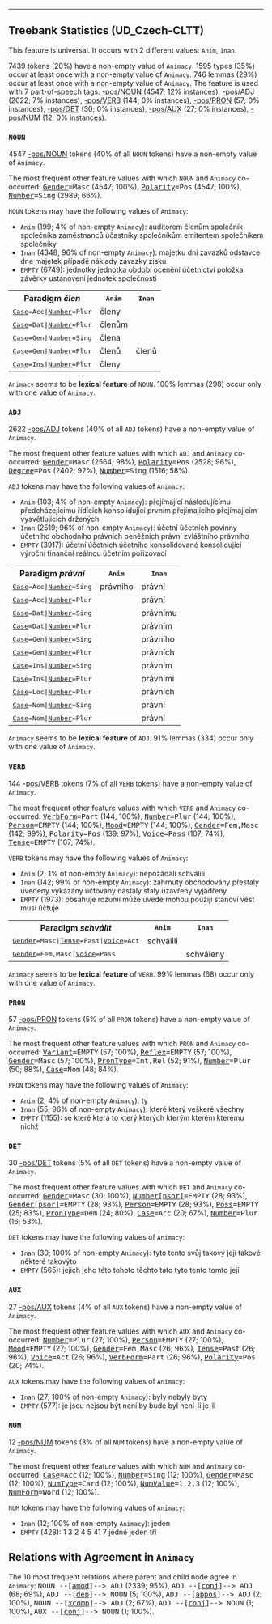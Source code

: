 

--------------------------------------------------------------------------------

## Treebank Statistics (UD_Czech-CLTT)

This feature is universal.
It occurs with 2 different values: `Anim`, `Inan`.

7439 tokens (20%) have a non-empty value of `Animacy`.
1595 types (35%) occur at least once with a non-empty value of `Animacy`.
746 lemmas (29%) occur at least once with a non-empty value of `Animacy`.
The feature is used with 7 part-of-speech tags: [-pos/NOUN]() (4547; 12% instances), [-pos/ADJ]() (2622; 7% instances), [-pos/VERB]() (144; 0% instances), [-pos/PRON]() (57; 0% instances), [-pos/DET]() (30; 0% instances), [-pos/AUX]() (27; 0% instances), [-pos/NUM]() (12; 0% instances).

### `NOUN`

4547 [-pos/NOUN]() tokens (40% of all `NOUN` tokens) have a non-empty value of `Animacy`.

The most frequent other feature values with which `NOUN` and `Animacy` co-occurred: <tt><a href="Gender.html">Gender</a>=Masc</tt> (4547; 100%), <tt><a href="Polarity.html">Polarity</a>=Pos</tt> (4547; 100%), <tt><a href="Number.html">Number</a>=Sing</tt> (2989; 66%).

`NOUN` tokens may have the following values of `Animacy`:

* `Anim` (199; 4% of non-empty `Animacy`): auditorem členům společník společníka zaměstnanců účastníky společníkům emitentem společníkem společníky
* `Inan` (4348; 96% of non-empty `Animacy`): majetku dni závazků odstavce dne majetek případě náklady závazky zisku
* `EMPTY` (6749): jednotky jednotka období ocenění účetnictví položka závěrky ustanovení jednotek společnosti

<table>
  <tr><th>Paradigm <i>člen</i></th><th><tt>Anim</tt></th><th><tt>Inan</tt></th></tr>
  <tr><td><tt><a href="Case.html">Case</a>=Acc|<a href="Number.html">Number</a>=Plur</tt></td><td>členy</td><td></td></tr>
  <tr><td><tt><a href="Case.html">Case</a>=Dat|<a href="Number.html">Number</a>=Plur</tt></td><td>členům</td><td></td></tr>
  <tr><td><tt><a href="Case.html">Case</a>=Gen|<a href="Number.html">Number</a>=Sing</tt></td><td>člena</td><td></td></tr>
  <tr><td><tt><a href="Case.html">Case</a>=Gen|<a href="Number.html">Number</a>=Plur</tt></td><td>členů</td><td>členů</td></tr>
  <tr><td><tt><a href="Case.html">Case</a>=Ins|<a href="Number.html">Number</a>=Plur</tt></td><td>členy</td><td></td></tr>
</table>

`Animacy` seems to be **lexical feature** of `NOUN`. 100% lemmas (298) occur only with one value of `Animacy`.

### `ADJ`

2622 [-pos/ADJ]() tokens (40% of all `ADJ` tokens) have a non-empty value of `Animacy`.

The most frequent other feature values with which `ADJ` and `Animacy` co-occurred: <tt><a href="Gender.html">Gender</a>=Masc</tt> (2564; 98%), <tt><a href="Polarity.html">Polarity</a>=Pos</tt> (2528; 96%), <tt><a href="Degree.html">Degree</a>=Pos</tt> (2402; 92%), <tt><a href="Number.html">Number</a>=Sing</tt> (1516; 58%).

`ADJ` tokens may have the following values of `Animacy`:

* `Anim` (103; 4% of non-empty `Animacy`): přejímající následujícímu předcházejícímu řídících konsolidující prvním přejímajícího přejímajícím vysvětlujících držených
* `Inan` (2519; 96% of non-empty `Animacy`): účetní účetních povinny účetního obchodního právních peněžních právní zvláštního právního
* `EMPTY` (3917): účetní účetních účetního konsolidované konsolidující výroční finanční reálnou účetním pořizovací

<table>
  <tr><th>Paradigm <i>právní</i></th><th><tt>Anim</tt></th><th><tt>Inan</tt></th></tr>
  <tr><td><tt><a href="Case.html">Case</a>=Acc|<a href="Number.html">Number</a>=Sing</tt></td><td>právního</td><td>právní</td></tr>
  <tr><td><tt><a href="Case.html">Case</a>=Acc|<a href="Number.html">Number</a>=Plur</tt></td><td></td><td>právní</td></tr>
  <tr><td><tt><a href="Case.html">Case</a>=Dat|<a href="Number.html">Number</a>=Sing</tt></td><td></td><td>právnímu</td></tr>
  <tr><td><tt><a href="Case.html">Case</a>=Dat|<a href="Number.html">Number</a>=Plur</tt></td><td></td><td>právním</td></tr>
  <tr><td><tt><a href="Case.html">Case</a>=Gen|<a href="Number.html">Number</a>=Sing</tt></td><td></td><td>právního</td></tr>
  <tr><td><tt><a href="Case.html">Case</a>=Gen|<a href="Number.html">Number</a>=Plur</tt></td><td></td><td>právních</td></tr>
  <tr><td><tt><a href="Case.html">Case</a>=Ins|<a href="Number.html">Number</a>=Sing</tt></td><td></td><td>právním</td></tr>
  <tr><td><tt><a href="Case.html">Case</a>=Ins|<a href="Number.html">Number</a>=Plur</tt></td><td></td><td>právními</td></tr>
  <tr><td><tt><a href="Case.html">Case</a>=Loc|<a href="Number.html">Number</a>=Plur</tt></td><td></td><td>právních</td></tr>
  <tr><td><tt><a href="Case.html">Case</a>=Nom|<a href="Number.html">Number</a>=Sing</tt></td><td></td><td>právní</td></tr>
  <tr><td><tt><a href="Case.html">Case</a>=Nom|<a href="Number.html">Number</a>=Plur</tt></td><td></td><td>právní</td></tr>
</table>

`Animacy` seems to be **lexical feature** of `ADJ`. 91% lemmas (334) occur only with one value of `Animacy`.

### `VERB`

144 [-pos/VERB]() tokens (7% of all `VERB` tokens) have a non-empty value of `Animacy`.

The most frequent other feature values with which `VERB` and `Animacy` co-occurred: <tt><a href="VerbForm.html">VerbForm</a>=Part</tt> (144; 100%), <tt><a href="Number.html">Number</a>=Plur</tt> (144; 100%), <tt><a href="Person.html">Person</a>=EMPTY</tt> (144; 100%), <tt><a href="Mood.html">Mood</a>=EMPTY</tt> (144; 100%), <tt><a href="Gender.html">Gender</a>=Fem,Masc</tt> (142; 99%), <tt><a href="Polarity.html">Polarity</a>=Pos</tt> (139; 97%), <tt><a href="Voice.html">Voice</a>=Pass</tt> (107; 74%), <tt><a href="Tense.html">Tense</a>=EMPTY</tt> (107; 74%).

`VERB` tokens may have the following values of `Animacy`:

* `Anim` (2; 1% of non-empty `Animacy`): nepožádali schválili
* `Inan` (142; 99% of non-empty `Animacy`): zahrnuty obchodovány přestaly uvedeny vykázány účtovány nastaly staly uzavřeny vyjádřeny
* `EMPTY` (1973): obsahuje rozumí může uvede mohou použijí stanoví vést musí účtuje

<table>
  <tr><th>Paradigm <i>schválit</i></th><th><tt>Anim</tt></th><th><tt>Inan</tt></th></tr>
  <tr><td><tt><a href="Gender.html">Gender</a>=Masc|<a href="Tense.html">Tense</a>=Past|<a href="Voice.html">Voice</a>=Act</tt></td><td>schválili</td><td></td></tr>
  <tr><td><tt><a href="Gender.html">Gender</a>=Fem,Masc|<a href="Voice.html">Voice</a>=Pass</tt></td><td></td><td>schváleny</td></tr>
</table>

`Animacy` seems to be **lexical feature** of `VERB`. 99% lemmas (68) occur only with one value of `Animacy`.

### `PRON`

57 [-pos/PRON]() tokens (5% of all `PRON` tokens) have a non-empty value of `Animacy`.

The most frequent other feature values with which `PRON` and `Animacy` co-occurred: <tt><a href="Variant.html">Variant</a>=EMPTY</tt> (57; 100%), <tt><a href="Reflex.html">Reflex</a>=EMPTY</tt> (57; 100%), <tt><a href="Gender.html">Gender</a>=Masc</tt> (57; 100%), <tt><a href="PronType.html">PronType</a>=Int,Rel</tt> (52; 91%), <tt><a href="Number.html">Number</a>=Plur</tt> (50; 88%), <tt><a href="Case.html">Case</a>=Nom</tt> (48; 84%).

`PRON` tokens may have the following values of `Animacy`:

* `Anim` (2; 4% of non-empty `Animacy`): ty
* `Inan` (55; 96% of non-empty `Animacy`): které který veškeré všechny
* `EMPTY` (1155): se které která to který kterých kterým kterém kterému nichž

### `DET`

30 [-pos/DET]() tokens (5% of all `DET` tokens) have a non-empty value of `Animacy`.

The most frequent other feature values with which `DET` and `Animacy` co-occurred: <tt><a href="Gender.html">Gender</a>=Masc</tt> (30; 100%), <tt><a href="Number[psor].html">Number[psor]</a>=EMPTY</tt> (28; 93%), <tt><a href="Gender[psor].html">Gender[psor]</a>=EMPTY</tt> (28; 93%), <tt><a href="Person.html">Person</a>=EMPTY</tt> (28; 93%), <tt><a href="Poss.html">Poss</a>=EMPTY</tt> (25; 83%), <tt><a href="PronType.html">PronType</a>=Dem</tt> (24; 80%), <tt><a href="Case.html">Case</a>=Acc</tt> (20; 67%), <tt><a href="Number.html">Number</a>=Plur</tt> (16; 53%).

`DET` tokens may have the following values of `Animacy`:

* `Inan` (30; 100% of non-empty `Animacy`): tyto tento svůj takový její takové některé takovýto
* `EMPTY` (565): jejich jeho této tohoto těchto tato tyto tento tomto její

### `AUX`

27 [-pos/AUX]() tokens (4% of all `AUX` tokens) have a non-empty value of `Animacy`.

The most frequent other feature values with which `AUX` and `Animacy` co-occurred: <tt><a href="Number.html">Number</a>=Plur</tt> (27; 100%), <tt><a href="Person.html">Person</a>=EMPTY</tt> (27; 100%), <tt><a href="Mood.html">Mood</a>=EMPTY</tt> (27; 100%), <tt><a href="Gender.html">Gender</a>=Fem,Masc</tt> (26; 96%), <tt><a href="Tense.html">Tense</a>=Past</tt> (26; 96%), <tt><a href="Voice.html">Voice</a>=Act</tt> (26; 96%), <tt><a href="VerbForm.html">VerbForm</a>=Part</tt> (26; 96%), <tt><a href="Polarity.html">Polarity</a>=Pos</tt> (20; 74%).

`AUX` tokens may have the following values of `Animacy`:

* `Inan` (27; 100% of non-empty `Animacy`): byly nebyly byty
* `EMPTY` (577): je jsou nejsou být není by bude byl není-li je-li

### `NUM`

12 [-pos/NUM]() tokens (3% of all `NUM` tokens) have a non-empty value of `Animacy`.

The most frequent other feature values with which `NUM` and `Animacy` co-occurred: <tt><a href="Case.html">Case</a>=Acc</tt> (12; 100%), <tt><a href="Number.html">Number</a>=Sing</tt> (12; 100%), <tt><a href="Gender.html">Gender</a>=Masc</tt> (12; 100%), <tt><a href="NumType.html">NumType</a>=Card</tt> (12; 100%), <tt><a href="NumValue.html">NumValue</a>=1,2,3</tt> (12; 100%), <tt><a href="NumForm.html">NumForm</a>=Word</tt> (12; 100%).

`NUM` tokens may have the following values of `Animacy`:

* `Inan` (12; 100% of non-empty `Animacy`): jeden
* `EMPTY` (428): 1 3 2 4 5 41 7 jedné jeden tří

## Relations with Agreement in `Animacy`

The 10 most frequent relations where parent and child node agree in `Animacy`:
<tt>NOUN --[<a href="../dep/amod.html">amod</a>]--> ADJ</tt> (2339; 95%),
<tt>ADJ --[<a href="../dep/conj.html">conj</a>]--> ADJ</tt> (68; 69%),
<tt>ADJ --[<a href="../dep/dep.html">dep</a>]--> NOUN</tt> (5; 100%),
<tt>ADJ --[<a href="../dep/appos.html">appos</a>]--> ADJ</tt> (2; 100%),
<tt>NOUN --[<a href="../dep/xcomp.html">xcomp</a>]--> ADJ</tt> (2; 67%),
<tt>ADJ --[<a href="../dep/conj.html">conj</a>]--> NOUN</tt> (1; 100%),
<tt>AUX --[<a href="../dep/conj.html">conj</a>]--> NOUN</tt> (1; 100%).

